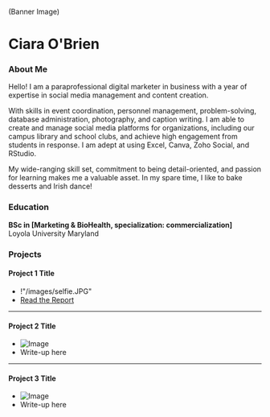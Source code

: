 
(Banner Image)

# Ciara O'Brien 

### About Me
Hello! I am a paraprofessional digital marketer in business with a year of expertise in social media management and content creation.

With skills in event coordination, personnel management, problem-solving, database administration, photography, and caption writing. I am able to create and manage social media platforms for organizations, including our campus library and school clubs, and achieve high engagement from students in response. I am adept at using Excel, Canva, Zoho Social, and RStudio. 

My wide-ranging skill set, commitment to being detail-oriented, and passion for learning makes me a valuable asset. In my spare time, I like to bake desserts and Irish dance!

### Education
**BSc in [Marketing & BioHealth, specialization: commercialization]**  
Loyola University Maryland

### Projects

#### Project 1 Title
- !"/images/selfie.JPG" 
- [Read the Report](link-to-report)

***
#### Project 2 Title
- ![Image](link-to-image)
- Write-up here

***
#### Project 3 Title
- ![Image](link-to-image)
- Write-up here
